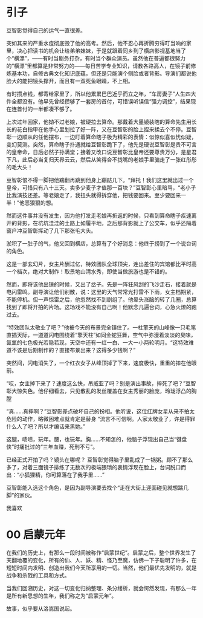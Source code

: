 # 引子

豆智彰觉得自己的运气一直很差。

突如其来的严重水痘彻底毁了他的高考。然后，他不忍心再折腾穷得叮当响的家里，决心把读书的机会让给弟弟妹妹，于是就跟着同乡到了横店影视基地当了个“横漂”，——有时当剧务打杂，有时当个群众演员。虽然他在普遍都很努力的“横漂”里都算是非常努力的——每日苦学专业知识，请教各路高人，在镜子前修炼基本功，自修古典文化知识底蕴，但还是只能演个侧脸或者背影。导演们都说他脸大的能把镜头撑开，而且有一双死鱼眼睛，不上相。

有时攒点钱，都寄给家里了，所以他累累巴巴近乎而立之年，“车房妻子”人生四大件全都没有。他早先曾经攒够了一套房的首付，可惜误听误信“强力调控”，结果现在连首付的一半都凑不够了。

上次过年回家，他拗不过老娘，被硬拉去算命。那戴着大墨镜装瞎的算命先生用长长的花白指甲在他手心里划拉了好一阵，又在豆智彰的脸上捏来揉去个不停。豆智彰一边顺从的任他摆布，一边盯着算命瞎子极为精彩的表情：似惊似喜似忧似疑，变幻莫测。突然，算命瞎子扑通就给豆智彰跪下了，他先是硬说豆智彰是贵不可言的皇帝命，日后必然子孙满堂；接着又改口说豆智彰比皇帝还要尊贵万分，是星君下凡，此后必当复归天界云云，然后从笑得合不拢嘴的老娘手里骗走了一张红彤彤的毛大头！

豆智彰恨不得一脚把他踹翻再跳到他身上蹦跶几下。“拜托！我们这里就出过一个皇帝，可惜只有八十三天。卖多少麦子才值那一百块？”豆智彰心里暗骂，“老小子比我演技还差。等老娘走了，我扭头就得拆穿他，把钱要回来。至少要回来一半！”他恶狠狠的想。

然而这件事并没有发生，因为他打发走老娘再折返的时候，只看到算命瞎子疾速离开的背影，在坑坑洼洼的土路上如履平地，之后那背影就上了公交车，似乎还隔着窗户冲豆智彰挥动了几下那张毛大头。

淤积了一肚子的气，他又回到横店，总算有了个好消息：他终于捞到了一个说台词的角色。

这是一部玄幻片，女主片酬过亿，特效团队全球顶尖，连出差住的宾馆都比平时高一个档次，绝对大制作！取景地山清水秀，即使当做旅游也是不错的。

然而，即将该他出镜的时候，又出了岔子。先是一阵狂风刮的飞沙走石，接着就是电闪雷鸣。副导演让他们别散，说：这里的天气常常光打雷不下雨，女主档期紧，不能停机。但一声惊雷之后，他忽然找不到剧组了。他晕头涨脑的转了几圈，总算找到了即将开拍的片场。这场戏不能没有自己啊！他默念几遍台词，心急火燎的跑过去。

“特效团队太敬业了吧？”他被今天的布景完全镇住了。一柱擎天的山峰像一只毛笔直插天际，一道道闪电围绕着“擎天柱”如同金蛇狂舞，空气中弥漫着淡淡的臭味，氤氲的七色极光若隐若现，天空中还有一红一白、一大一小两轮明月。“这特效难道不该是后期制作的？直接布景出来？这得多少钱啊？”

突然间，闪电消失了，一个红衣女子从峰顶掉了下来，速度极快，重重的摔在他眼前。

“哎，女主掉下来了？速度这么快，吊威亚了吗？别是演出事故，摔死了吧？”豆智彰大惊失色。他仔细看去，只见散乱的发丝覆盖在女主秀丽的脸庞，玲珑浮凸的胸膛

“真……真摔啊？”豆智彰差点破坏自己的扮相。他听说，这位红牌女星从来不拍太危险的动作，略微困难点就肯定是替身
“流言不可信啊。人家太敬业了，许是得罪什么人了吧？所以才编话来黑她。”

这腿，啧啧，玩年。腰，也玩年。胸……不知怎的，他脑子浮现出自己当“键盘侠”时痛批过的“三年血赚，死刑不亏”。



已经正式开拍了吗？镜头在哪呢？
豆智彰觉得脑子里乱成了一锅粥。顾不了那么多了，对着三面镜子排练了无数次的极端猥琐的表情浮现在脸上，台词脱口而出：“小狐狸精，你可算落在了我手里……”

豆智彰能入选这个角色，是因为副导演要去找个“走在大街上迎面碰见就想踹几脚”的家伙。


我喜欢


# 00 启蒙元年

在我们的历史上，有那么一段时间被称作“启蒙世纪”。启蒙之后，整个世界发生了天翻地覆的变化，所有的仙、人、妖、精、怪乃至魔，仿佛一下子聪明了许多，在短短时间内发明、创造出我们今天所享用的一切。当然，他们最优先发明的，就是战争和杀戮的工具和方式。

当我们回溯历史，对这一切变化归纳整理、条分缕析，就会愕然发现，有那么一年是所有新思想的生年，我们称之为“启蒙元年”。

故事，似乎要从洛嵩国说起。